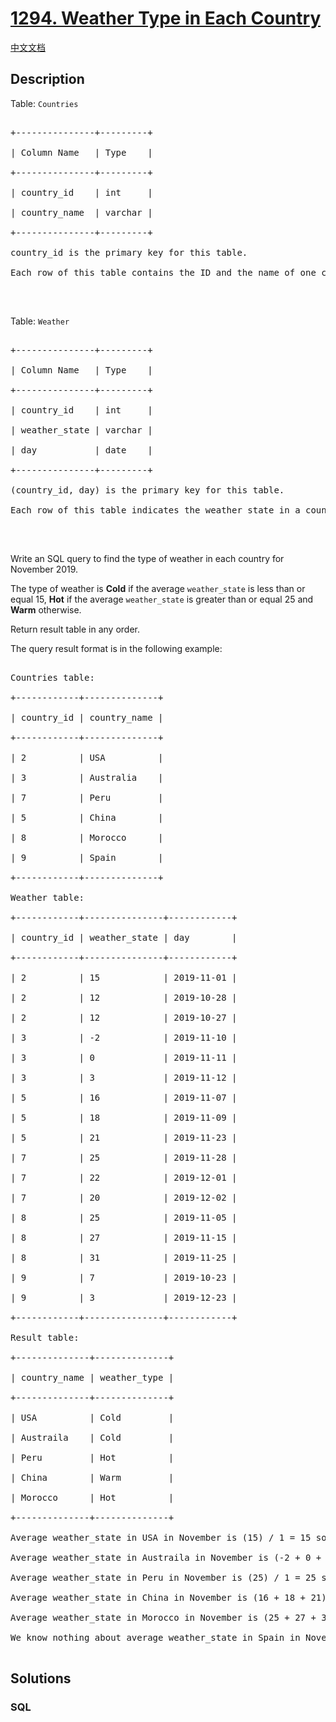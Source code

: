 # [1294. Weather Type in Each Country](https://leetcode.com/problems/weather-type-in-each-country)

[中文文档](/solution/1200-1299/1294.Weather%20Type%20in%20Each%20Country/README.md)

## Description

<p>Table: <code>Countries</code></p>



<pre>

+---------------+---------+

| Column Name   | Type    |

+---------------+---------+

| country_id    | int     |

| country_name  | varchar |

+---------------+---------+

country_id is the primary key for this table.

Each row of this table contains the ID and the name of one country.

</pre>



<p>&nbsp;</p>



<p>Table: <code>Weather</code></p>



<pre>

+---------------+---------+

| Column Name   | Type    |

+---------------+---------+

| country_id    | int     |

| weather_state | varchar |

| day           | date    |

+---------------+---------+

(country_id, day) is the primary key for this table.

Each row of this table indicates the weather state in a country for one day.

</pre>



<p>&nbsp;</p>



<p>Write an SQL query to find the type of weather in each country for November 2019.</p>



<p>The type of weather is <strong>Cold</strong> if the average <code>weather_state</code> is less than or equal 15, <strong>Hot</strong> if the average <code>weather_state</code> is greater than or equal 25 and <strong>Warm</strong> otherwise.</p>



<p>Return result table in any order.</p>



<p>The query result format is in the following example:</p>



<pre>

Countries table:

+------------+--------------+

| country_id | country_name |

+------------+--------------+

| 2          | USA          |

| 3          | Australia    |

| 7          | Peru         |

| 5          | China        |

| 8          | Morocco      |

| 9          | Spain        |

+------------+--------------+

Weather table:

+------------+---------------+------------+

| country_id | weather_state | day        |

+------------+---------------+------------+

| 2          | 15            | 2019-11-01 |

| 2          | 12            | 2019-10-28 |

| 2          | 12            | 2019-10-27 |

| 3          | -2            | 2019-11-10 |

| 3          | 0             | 2019-11-11 |

| 3          | 3             | 2019-11-12 |

| 5          | 16            | 2019-11-07 |

| 5          | 18            | 2019-11-09 |

| 5          | 21            | 2019-11-23 |

| 7          | 25            | 2019-11-28 |

| 7          | 22            | 2019-12-01 |

| 7          | 20            | 2019-12-02 |

| 8          | 25            | 2019-11-05 |

| 8          | 27            | 2019-11-15 |

| 8          | 31            | 2019-11-25 |

| 9          | 7             | 2019-10-23 |

| 9          | 3             | 2019-12-23 |

+------------+---------------+------------+

Result table:

+--------------+--------------+

| country_name | weather_type |

+--------------+--------------+

| USA          | Cold         |

| Austraila    | Cold         |

| Peru         | Hot          |

| China        | Warm         |

| Morocco      | Hot          |

+--------------+--------------+

Average weather_state in USA in November is (15) / 1 = 15 so weather type is Cold.

Average weather_state in Austraila in November is (-2 + 0 + 3) / 3 = 0.333 so weather type is Cold.

Average weather_state in Peru in November is (25) / 1 = 25 so weather type is Hot.

Average weather_state in China in November is (16 + 18 + 21) / 3 = 18.333 so weather type is Warm.

Average weather_state in Morocco in November is (25 + 27 + 31) / 3 = 27.667 so weather type is Hot.

We know nothing about average weather_state in Spain in November so we don&#39;t include it in the result table. 

</pre>

## Solutions

<!-- tabs:start -->

### **SQL**

```sql

```

<!-- tabs:end -->